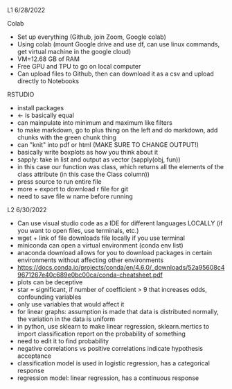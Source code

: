L1 6/28/2022

Colab
- Set up everything (Github, join Zoom, Google colab)
- Using colab (mount Google drive and use df, can use linux commands, get virtual machine in the google cloud)
- VM=12.68 GB of RAM
- Free GPU and TPU to go on local computer
- Can upload files to Github, then can download it as a csv and upload directly to Notebooks

RSTUDIO
- install packages 
- <- is basically equal
- can mainpulate into minimum and maximum like filters
- to make markdown, go to plus thing on the left and do markdown, add chunks with the green chunk thing
- can "knit" into pdf or html (MAKE SURE TO CHANGE OUTPUT!)
- basically write boxplots as how you think about it
- sapply: take in list and output as vector (sapply(obj, fun))
- in this case our function was class, which returns all the elements of the class attribute (in this case the Class column))
- press source to run entire file
- more + export to download r file for git
- need to save file w name before running 

L2 6/30/2022
- Can use visual studio code as a IDE for different languages LOCALLY (if you want to open files, use terminals, etc.)
- wget + link of file downloads file locally if you use terminal
- miniconda can open a virtual environment (conda env list)
- anaconda download allows for you to download packages in certain environments without affecting other environments
- https://docs.conda.io/projects/conda/en/4.6.0/_downloads/52a95608c49671267e40c689e0bc00ca/conda-cheatsheet.pdf
- plots can be deceptive
- star = significant, if number of coefficient > 9 that increases odds, confounding variables 
- only use variables that would affect it
- for linear graphs: assumption is made that data is distributed normally, the variation in the data is uniform
- in python, use sklearn to make linear regression, sklearn.mertics to import classification report on the probability of something 
- need to edit it to find probability
- negative correlations vs positive correlations indicate hypothesis acceptance
- classification model is used in logistic regression, has a categorical response
- regression model: linear regression, has a continuous response
